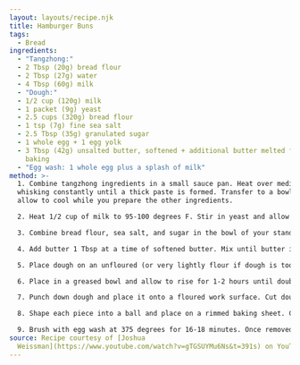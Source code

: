 ```yaml
---
layout: layouts/recipe.njk
title: Hamburger Buns
tags:
  - Bread
ingredients:
  - "Tangzhong:"
  - 2 Tbsp (20g) bread flour
  - 2 Tbsp (27g) water
  - 4 Tbsp (60g) milk
  - "Dough:"
  - 1/2 cup (120g) milk
  - 1 packet (9g) yeast
  - 2.5 cups (320g) bread flour
  - 1 tsp (7g) fine sea salt
  - 2.5 Tbsp (35g) granulated sugar
  - 1 whole egg + 1 egg yolk
  - 3 Tbsp (42g) unsalted butter, softened + additional butter melted for after
    baking
  - "Egg wash: 1 whole egg plus a splash of milk"
method: >-
  1. Combine tangzhong ingredients in a small sauce pan. Heat over medium
  whisking constantly until a thick paste is formed. Transfer to a bowl and
  allow to cool while you prepare the other ingredients.

  2. Heat 1/2 cup of milk to 95-100 degrees F. Stir in yeast and allow to sit for 10 minutes. (Yeast should start to foam and bubble if it is alive.)

  3. Combine bread flour, sea salt, and sugar in the bowl of your stand mixer. Add in your yeast mixture, tangzhong, and 1 whole egg + 1 egg yolk. Start your mixer of low (speed 2-4) with the dough hook and allow to mix until all ingredients are combined and no dry flour remains in the bottom of the bowl.

  4. Add butter 1 Tbsp at a time of softened butter. Mix until butter is fully incorporated. Allow the dough to continue kneading for another 5-7 minutes.

  5. Place dough on an unfloured (or very lightly flour if dough is too sticky) surface and form a tight ball.

  6. Place in a greased bowl and allow to rise for 1-2 hours until doubled in size.

  7. Punch down dough and place it onto a floured work surface. Cut dough into 6 equal pieces (about 105g each).

  8. Shape each piece into a ball and place on a rimmed baking sheet. Cover with another rimmed baking sheet the same size and allow to rise for 1-2 hours until doubled in size.

  9. Brush with egg wash at 375 degrees for 16-18 minutes. Once removed from the oven, brush with melted butter.
source: Recipe courtesy of [Joshua
  Weissman](https://www.youtube.com/watch?v=gTGSUYMu6Ns&t=391s) on YouTube.
---
```

